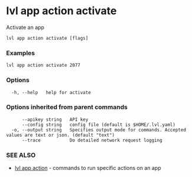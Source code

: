 # lvl app action activate

Activate an app

```
lvl app action activate [flags]
```

### Examples

```
lvl app action activate 2077
```

### Options

```
  -h, --help   help for activate
```

### Options inherited from parent commands

```
      --apikey string   API key
      --config string   config file (default is $HOME/.lvl.yaml)
  -o, --output string   Specifies output mode for commands. Accepted values are text or json. (default "text")
      --trace           Do detailed network request logging
```

### SEE ALSO

* [lvl app action](lvl_app_action.md)	 - commands to run specific actions on an app

